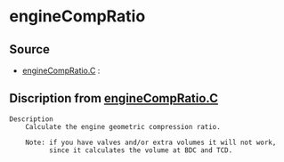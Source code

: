 # engineCompRatio

## Source

- [engineCompRatio.C](engineCompRatio.C) : 


## Discription from [engineCompRatio.C](engineCompRatio.C)

```
Description
    Calculate the engine geometric compression ratio.

    Note: if you have valves and/or extra volumes it will not work,
          since it calculates the volume at BDC and TCD.


```

